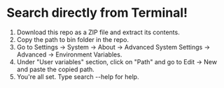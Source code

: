 # Search directly from Terminal!

1. Download this repo as a ZIP file and extract its contents.
2. Copy the path to bin folder in the repo.
3. Go to Settings -> System -> About -> Advanced System Settings -> Advanced -> Environment Variables.
4. Under "User variables" section, click on "Path" and go to Edit -> New and paste the copied path.
5. You're all set. Type search --help for help.
